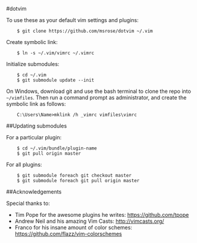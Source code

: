 #dotvim

To use these as your default vim settings and plugins:

        $ git clone https://github.com/msrose/dotvim ~/.vim

Create symbolic link:

        $ ln -s ~/.vim/vimrc ~/.vimrc

Initialize submodules:

        $ cd ~/.vim
        $ git submodule update --init

On Windows, download git and use the bash terminal to clone the repo into `~/vimfiles`. Then run a command prompt as administrator, and create the symbolic link as follows:

        C:\Users\Name>mklink /h _vimrc vimfiles\vimrc

##Updating submodules

For a particular plugin:

        $ cd ~/.vim/bundle/plugin-name
        $ git pull origin master

For all plugins:

        $ git submodule foreach git checkout master
        $ git submodule foreach git pull origin master

##Acknowledgements

Special thanks to:

* Tim Pope for the awesome plugins he writes: https://github.com/tpope
* Andrew Neil and his amazing Vim Casts: http://vimcasts.org/
* Franco for his insane amount of color schemes: https://github.com/flazz/vim-colorschemes
